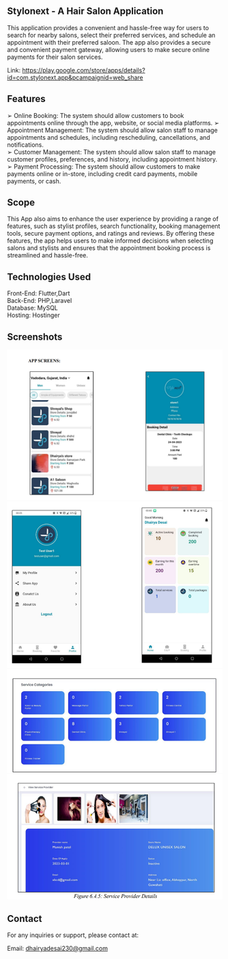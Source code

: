 ## Stylonext - A Hair Salon Application
 This application provides a convenient and hassle-free way for users to search for nearby salons, select their preferred services, and schedule an appointment with   their preferred saloon. The app also provides a secure and convenient payment gateway, allowing users to make secure online payments for their salon services.

 Link: https://play.google.com/store/apps/details?id=com.stylonext.app&pcampaignid=web_share

## Features
➢ Online Booking: The system should allow customers to book appointments online
through the app, website, or social media platforms.
➢ Appointment Management: The system should allow salon staff to manage appointments and schedules, including rescheduling, cancellations, and
notifications.  
➢ Customer Management: The system should allow salon staff to manage customer
profiles, preferences, and history, including appointment history.  
➢ Payment Processing: The system should allow customers to make payments
online or in-store, including credit card payments, mobile payments, or cash.


## Scope
This App also aims to enhance the user experience by providing a range of
features, such as stylist profiles, search functionality, booking management tools,
secure payment options, and ratings and reviews. By offering these features, the app
helps users to make informed decisions when selecting salons and stylists and ensures
that the appointment booking process is streamlined and hassle-free. 

## Technologies Used
Front-End: Flutter,Dart  
Back-End: PHP,Laravel  
Database: MySQL  
Hosting: Hostinger


## Screenshots
![alt text](image.png)
![alt text](image-1.png)
![alt text](image-2.png)
![alt text](image-3.png)
## Contact 

For any inquiries or support, please contact at:

Email: dhairyadesai230@gmail.com
